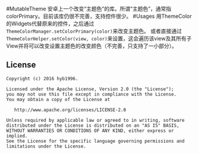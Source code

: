 #MutableTheme
安卓上一个改变“主题色”的库。所谓“主题色”，通常指colorPrimary。目前该库仍很不完善，支持控件很少。
#Usages
用ThemeColor的Widgets代替原来的控件，之后通过`ThemeColorManager.setColorPrimary(color)`来改变主题色。
或者直接通过`ThemeColorHelper.setColor(view, color)`来设置，这会遍历该view及其所有子View并将可以改变设置主题色的改变颜色（不完善，只支持了一小部分）。

License
--------

    Copyright (c) 2016 hyb1996.

    Licensed under the Apache License, Version 2.0 (the "License");
    you may not use this file except in compliance with the License.
    You may obtain a copy of the License at

       http://www.apache.org/licenses/LICENSE-2.0

    Unless required by applicable law or agreed to in writing, software
    distributed under the License is distributed on an "AS IS" BASIS,
    WITHOUT WARRANTIES OR CONDITIONS OF ANY KIND, either express or implied.
    See the License for the specific language governing permissions and
    limitations under the License.